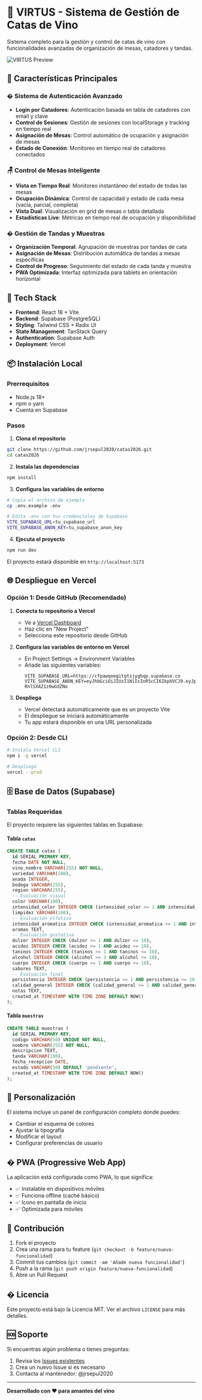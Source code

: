 # 🍷 VIRTUS - Sistema de Gestión de Catas de Vino

Sistema completo para la gestión y control de catas de vino con funcionalidades avanzadas de organización de mesas, catadores y tandas.

![VIRTUS Preview](https://via.placeholder.com/800x400/333951/ffffff?text=VIRTUS+Wine+Management)

## 🎯 Características Principales

### � Sistema de Autenticación Avanzado
- **Login por Catadores**: Autenticación basada en tabla de catadores con email y clave
- **Control de Sesiones**: Gestión de sesiones con localStorage y tracking en tiempo real
- **Asignación de Mesas**: Control automático de ocupación y asignación de mesas
- **Estado de Conexión**: Monitoreo en tiempo real de catadores conectados

### 🪑 Control de Mesas Inteligente
- **Vista en Tiempo Real**: Monitoreo instantáneo del estado de todas las mesas
- **Ocupación Dinámica**: Control de capacidad y estado de cada mesa (vacía, parcial, completa)
- **Vista Dual**: Visualización en grid de mesas o tabla detallada
- **Estadísticas Live**: Métricas en tiempo real de ocupación y disponibilidad

### � Gestión de Tandas y Muestras
- **Organización Temporal**: Agrupación de muestras por tandas de cata
- **Asignación de Mesas**: Distribución automática de tandas a mesas específicas
- **Control de Progreso**: Seguimiento del estado de cada tanda y muestra
- **PWA Optimizada**: Interfaz optimizada para tablets en orientación horizontal

## 🚀 Tech Stack

- **Frontend**: React 18 + Vite
- **Backend**: Supabase (PostgreSQL)
- **Styling**: Tailwind CSS + Radix UI
- **State Management**: TanStack Query
- **Authentication**: Supabase Auth
- **Deployment**: Vercel

## 📦 Instalación Local

### Prerrequisitos
- Node.js 18+ 
- npm o yarn
- Cuenta en Supabase

### Pasos

1. **Clona el repositorio**
```bash
git clone https://github.com/jrsepul2020/catas2026.git
cd catas2026
```

2. **Instala las dependencias**
```bash
npm install
```

3. **Configura las variables de entorno**
```bash
# Copia el archivo de ejemplo
cp .env.example .env

# Edita .env con tus credenciales de Supabase
VITE_SUPABASE_URL=tu_supabase_url
VITE_SUPABASE_ANON_KEY=tu_supabase_anon_key
```

4. **Ejecuta el proyecto**
```bash
npm run dev
```

El proyecto estará disponible en `http://localhost:5173`

## 🌐 Despliegue en Vercel

### Opción 1: Desde GitHub (Recomendado)

1. **Conecta tu repositorio a Vercel**
   - Ve a [Vercel Dashboard](https://vercel.com/dashboard)
   - Haz clic en "New Project"
   - Selecciona este repositorio desde GitHub

2. **Configura las variables de entorno en Vercel**
   - En Project Settings → Environment Variables
   - Añade las siguientes variables:
     ```
     VITE_SUPABASE_URL=https://cfpawqoegitgtsjygbqp.supabase.co
     VITE_SUPABASE_ANON_KEY=eyJhbGciOiJIUzI1NiIsInR5cCI6IkpXVCJ9.eyJpc3MiOiJzdXBhYmFzZSIsInJlZiI6ImNmcGF3cW9lZ2l0Z3RzanlnYnFwIiwicm9sZSI6ImFub24iLCJpYXQiOjE3NTk1OTkwNTEsImV4cCI6MjA3NTE3NTA1MX0.Ry3ufMVvFCaMafRrJpUkSafUuP-RnlSXAZ1z0wGdZNo
     ```

3. **Despliega**
   - Vercel detectará automáticamente que es un proyecto Vite
   - El despliegue se iniciará automáticamente
   - Tu app estará disponible en una URL personalizada

### Opción 2: Desde CLI

```bash
# Instala Vercel CLI
npm i -g vercel

# Despliega
vercel --prod
```

## 🗄️ Base de Datos (Supabase)

### Tablas Requeridas

El proyecto requiere las siguientes tablas en Supabase:

#### Tabla `catas`
```sql
CREATE TABLE catas (
  id SERIAL PRIMARY KEY,
  fecha DATE NOT NULL,
  vino_nombre VARCHAR(255) NOT NULL,
  variedad VARCHAR(100),
  anada INTEGER,
  bodega VARCHAR(255),
  region VARCHAR(255),
  -- Evaluación visual
  color VARCHAR(100),
  intensidad_color INTEGER CHECK (intensidad_color >= 1 AND intensidad_color <= 10),
  limpidez VARCHAR(100),
  -- Evaluación olfativa  
  intensidad_aromatica INTEGER CHECK (intensidad_aromatica >= 1 AND intensidad_aromatica <= 10),
  aromas TEXT,
  -- Evaluación gustativa
  dulzor INTEGER CHECK (dulzor >= 1 AND dulzor <= 10),
  acidez INTEGER CHECK (acidez >= 1 AND acidez <= 10),
  taninos INTEGER CHECK (taninos >= 1 AND taninos <= 10),
  alcohol INTEGER CHECK (alcohol >= 1 AND alcohol <= 10),
  cuerpo INTEGER CHECK (cuerpo >= 1 AND cuerpo <= 10),
  sabores TEXT,
  -- Evaluación final
  persistencia INTEGER CHECK (persistencia >= 1 AND persistencia <= 10),
  calidad_general INTEGER CHECK (calidad_general >= 1 AND calidad_general <= 100),
  notas TEXT,
  created_at TIMESTAMP WITH TIME ZONE DEFAULT NOW()
);
```

#### Tabla `muestras`
```sql
CREATE TABLE muestras (
  id SERIAL PRIMARY KEY,
  codigo VARCHAR(50) UNIQUE NOT NULL,
  nombre VARCHAR(255) NOT NULL,
  descripcion TEXT,
  tanda VARCHAR(100),
  fecha_recepcion DATE,
  estado VARCHAR(50) DEFAULT 'pendiente',
  created_at TIMESTAMP WITH TIME ZONE DEFAULT NOW()
);
```

## 🎨 Personalización

El sistema incluye un panel de configuración completo donde puedes:
- Cambiar el esquema de colores
- Ajustar la tipografía
- Modificar el layout
- Configurar preferencias de usuario

## � PWA (Progressive Web App)

La aplicación está configurada como PWA, lo que significa:
- ✅ Instalable en dispositivos móviles
- ✅ Funciona offline (caché básico)
- ✅ Icono en pantalla de inicio
- ✅ Optimizada para móviles

## 🤝 Contribución

1. Fork el proyecto
2. Crea una rama para tu feature (`git checkout -b feature/nueva-funcionalidad`)
3. Commit tus cambios (`git commit -am 'Añade nueva funcionalidad'`)
4. Push a la rama (`git push origin feature/nueva-funcionalidad`)
5. Abre un Pull Request

## � Licencia

Este proyecto está bajo la Licencia MIT. Ver el archivo `LICENSE` para más detalles.

## 🆘 Soporte

Si encuentras algún problema o tienes preguntas:
1. Revisa los [Issues existentes](https://github.com/jrsepul2020/catas2026/issues)
2. Crea un nuevo Issue si es necesario
3. Contacta al mantenedor: @jrsepul2020

---

**Desarrollado con ❤️ para amantes del vino**